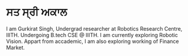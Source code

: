 # ਸਤ ਸ੍ਰੀ ਅਕਾਲ

I am Gurkirat Singh, Undergrad researcher at Robotics Research Centre, IIITH. Undergoing B.tech CSE @ IIITH. I am currently exploring Robotic Vision. Appart from accademic, I am also exploring working of Finance Market. 
